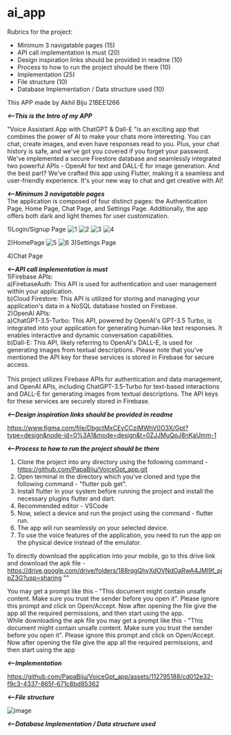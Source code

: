 # ai_app

Rubrics for the project:

- Minimum 3 navigatable pages (15)
- API call implementation is must (20)
- Design inspiration links should be provided in readme (10)
- Process to how to run the project should be there (10)
- Implementation (25)
- File structure (10)
- Database Implementation / Data structure used (10)

This APP made by Akhil Biju 21BEE1266


_**<--This is the Intro of my APP**_

"Voice Assistant App with ChatGPT & Dall-E "is an exciting app that combines the power of AI to make your chats more interesting. You can chat, create images, and even have responses read to you. Plus, your chat history is safe, and we've got you covered if you forget your password. We've implemented a secure Firestore database and seamlessly integrated two powerful APIs - OpenAI for text and DALL-E for image generation. And the best part? We've crafted this app using Flutter, making it a seamless and user-friendly experience. It's your new way to chat and get creative with AI!
<br>

_**<--Minimum 3 navigatable pages**_
<br>
The application is composed of four distinct pages: the Authentication Page, Home Page, Chat Page, and Settings Page. Additionally, the app offers both dark and light themes for user customization.

1)Login/Signup Page
![1](https://github.com/PapaBiju/VoiceGpt_app/assets/112795188/728b4c1b-9a70-4445-a3df-8d5663ad4a4c)
![2](https://github.com/PapaBiju/VoiceGpt_app/assets/112795188/6fda818d-8ac9-4e60-ae32-bea4e88b9502)
![3](https://github.com/PapaBiju/VoiceGpt_app/assets/112795188/4f616818-af1c-4ffd-9ff0-b005c54a438c)
![4](https://github.com/PapaBiju/VoiceGpt_app/assets/112795188/6c39d91a-730e-4b71-ad94-22b363d595f0)



2)HomePage
![5](https://github.com/PapaBiju/VoiceGpt_app/assets/112795188/381c8e20-18fa-4b36-a5d9-e4afe76ac31c)
![6](https://github.com/PapaBiju/VoiceGpt_app/assets/112795188/423d40a0-f9d4-4323-82fd-8153566a00cf)
3)Settings Page

4)Chat Page


_**<--API call implementation is must**_
<br>
1)Firebase APIs:<br>
a)FirebaseAuth: This API is used for authentication and user management within your application.<br>
b)Cloud Firestore: This API is utilized for storing and managing your application's data in a NoSQL database hosted on Firebase.<br>
2)OpenAI APIs:<br>
a)ChatGPT-3.5-Turbo: This API, powered by OpenAI's GPT-3.5 Turbo, is integrated into your application for generating human-like text responses. It enables interactive and dynamic conversation capabilities.<br>
b)Dall-E: This API, likely referring to OpenAI's DALL-E, is used for generating images from textual descriptions. Please note that you've mentioned the API key for these services is stored in Firebase for secure access.<br>
<br>
This project utilizes Firebase APIs for authentication and data management, and OpenAI APIs, including ChatGPT-3.5-Turbo for text-based interactions and DALL-E for generating images from textual descriptions. The API keys for these services are securely stored in Firebase.


_**<--Design inspiration links should be provided in readme**_

https://www.figma.com/file/DbgctMxCEyCCziMWhV0O3X/Gpt?type=design&node-id=0%3A1&mode=design&t=0ZJJMuQpJ8nKaUmm-1

_**<--Process to how to run the project should be there**_

1) Clone the project into any directory using the following command  -https://github.com/PapaBiju/VoiceGpt_app.git
2) Open terminal in the directory which you've cloned and type the following command - "flutter pub get".
3) Install flutter in your system before running the project and install the necessary plugins flutter and dart.
4) Recommended editor - VSCode
5) Now, select a device and run the project using the command - flutter run.
6) The app will run seamlessly on your selected device.
7) To use the voice features of the application, you need to run the app on the physical device instead of the emulator. 

To directly download the application into your mobile, go to this drive link and download the apk file - https://drive.google.com/drive/folders/188rqgQhvXdOVNdOaRwA4JMl9f_pjpZ3G?usp=sharing ""

You may get a prompt like this - "This document might contain unsafe content. Make sure you trust the sender before you open it". 
Please ignore this prompt and click on Open/Accept. Now after opening the file give the app all the required permissions, and then start using the app.
<br>While downloading the apk file you may get a prompt like this - "This document might contain unsafe content. Make sure you trust the sender before you open it". 
Please ignore this prompt and click on Open/Accept. Now after opening the file give the app all the required permissions, and then start using the app

_**<--Implementation**_

https://github.com/PapaBiju/VoiceGpt_app/assets/112795188/cd012e32-f9c3-4337-865f-671c8bd85362


_**<--File structure**_

![image](https://github.com/PapaBiju/VoiceGpt_app/assets/112795188/72523d57-6d1d-4458-a7c0-242118d96f46)


_**<--Database Implementation / Data structure used**_


